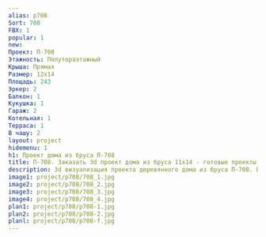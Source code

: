 ```yaml
---
alias: p708
Sort: 708
FBX: 1
popular: 1
new: 
Проект: П-708
Этажность: Полутораэтажный
Крыша: Прямая
Размер: 12х14
Площадь: 243
Эркер: 2
Балкон: 1
Кукушка: 1
Гараж: 2
Котельная: 1
Терраса: 1
В чашу: 2
layout: project
hidemenu: 1
h1: Проект дома из бруса П-708
title: П-708. Заказать 3d проект дома из бруса 11х14 - готовые проекты
description: 3d визуализация проекта деревянного дома из бруса П-708. Площадь 243 м2, размер 11х14. Вы можете внести любые изменения в проект.
image1: project/p708/708_1.jpg
image2: project/p708/708_2.jpg
image3: project/p708/708_3.jpg
image4: project/p708/708_4.jpg
plan1: project/p708/p708-1.jpg
plan2: project/p708/p708-2.jpg
planl: project/p708/p708-f.jpg
---
```

